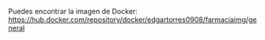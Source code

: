 Puedes encontrar la imagen de Docker: https://hub.docker.com/repository/docker/edgartorres0908/farmaciaimg/general 